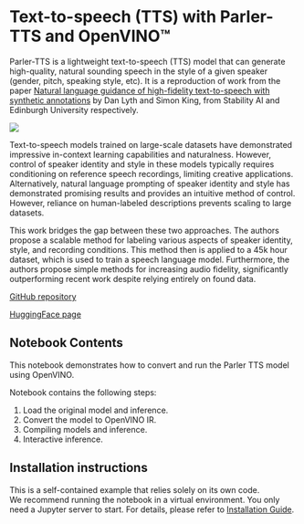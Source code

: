 # Text-to-speech (TTS) with Parler-TTS and OpenVINO™

Parler-TTS is a lightweight text-to-speech (TTS) model that can generate high-quality, natural sounding speech in the style of a given speaker (gender, pitch, speaking style, etc). It is a reproduction of work from the paper [Natural language guidance of high-fidelity text-to-speech with synthetic annotations](https://www.text-description-to-speech.com/) by Dan Lyth and Simon King, from Stability AI and Edinburgh University respectively.

![](https://images.squarespace-cdn.com/content/v1/657816dfbefe0533e8a69d9a/30c96e25-acc5-4019-acdd-648da6142c4c/architecture_v3.png?format=2500w)

Text-to-speech models trained on large-scale datasets have demonstrated impressive in-context learning capabilities and naturalness. However, control of speaker identity and style in these models typically requires conditioning on reference speech recordings, limiting creative applications. Alternatively, natural language prompting of speaker identity and style has demonstrated promising results and provides an intuitive method of control. However, reliance on human-labeled descriptions prevents scaling to large datasets.

This work bridges the gap between these two approaches. The authors propose a scalable method for labeling various aspects of speaker identity, style, and recording conditions. This method then is applied to a 45k hour dataset, which is used to train a speech language model. Furthermore, the authors propose simple methods for increasing audio fidelity, significantly outperforming recent work despite relying entirely on found data.


[GitHub repository](https://github.com/huggingface/parler-tts)

[HuggingFace page](https://huggingface.co/parler-tts)


## Notebook Contents

This notebook demonstrates how to convert and run the Parler TTS model using OpenVINO.

Notebook contains the following steps:
1. Load the original model and inference.
2. Convert the model to OpenVINO IR.
3. Compiling models and inference.
4. Interactive inference.

## Installation instructions

This is a self-contained example that relies solely on its own code.</br>
We recommend running the notebook in a virtual environment. You only need a Jupyter server to start.
For details, please refer to [Installation Guide](../../README.md).
